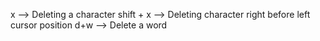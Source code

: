 x --> Deleting a character
shift + x --> Deleting character right before left cursor position
d+w --> Delete a word
